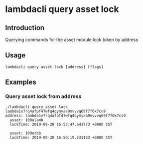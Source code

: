 # lambdacli query asset lock

## Introduction

Querying commands for the asset module lock token by address

## Usage

```
lambdacli query asset lock [address] [flags]
```

## Examples

### Query asset lock from address

```
./lambdacli query asset lock lambda1v7rq4afpf47wfq4qymyaa9mvvvq69f7f6k7cv9           
address: lambda1v7rq4afpf47wfq4qymyaa9mvvvq69f7f6k7cv9 
  asset: 100ulamb
  lockTime: 2019-09-20 16:53:47.641773 +0800 CST
 
  asset: 100utbb
  lockTime: 2019-09-20 16:50:19.531163 +0800 CST

```



